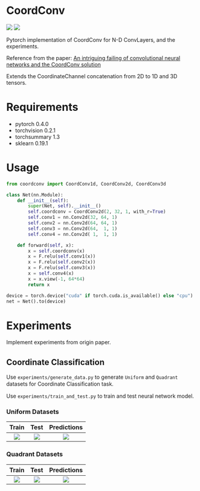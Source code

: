 # CoordConv

![](https://img.shields.io/badge/pytorch-0.4.0-blue.svg) ![](https://img.shields.io/badge/python-3.6.5-brightgreen.svg "")

Pytorch implementation of CoordConv for N-D ConvLayers, and the experiments.

Reference from the paper: [An intriguing failing of convolutional neural networks and the CoordConv solution](https://arxiv.org/abs/1807.03247)

Extends the CoordinateChannel concatenation from 2D to 1D and 3D tensors.

# Requirements

- pytorch 0.4.0
- torchvision 0.2.1
- torchsummary 1.3
- sklearn 0.19.1

# Usage

```python
from coordconv import CoordConv1d, CoordConv2d, CoordConv3d

class Net(nn.Module):
    def __init__(self):
        super(Net, self).__init__()
        self.coordconv = CoordConv2d(2, 32, 1, with_r=True)
        self.conv1 = nn.Conv2d(32, 64, 1)
        self.conv2 = nn.Conv2d(64, 64, 1)
        self.conv3 = nn.Conv2d(64,  1, 1)
        self.conv4 = nn.Conv2d( 1,  1, 1)

    def forward(self, x):
        x = self.coordconv(x)
        x = F.relu(self.conv1(x))
        x = F.relu(self.conv2(x))
        x = F.relu(self.conv3(x))
        x = self.conv4(x)
        x = x.view(-1, 64*64)
        return x

device = torch.device("cuda" if torch.cuda.is_available() else "cpu")
net = Net().to(device)
```

# Experiments

Implement experiments from origin paper.

## Coordinate Classiﬁcation

Use `experiments/generate_data.py` to generate `Uniform` and `Quadrant` datasets for Coordinate Classiﬁcation task.

Use `experiments/train_and_test.py` to train and test neural network model.

### Uniform Datasets

|Train|Test|Predictions|
|:---:|:---:|:---:|
|![](https://i.loli.net/2018/07/16/5b4c7db11abf9.png)|![](https://i.loli.net/2018/07/16/5b4c7dbd03169.png)|![](https://i.loli.net/2018/07/16/5b4c8d88a70a2.png)|


### Quadrant Datasets

|Train|Test|Predictions|
|:---:|:---:|:---:|
|![](https://i.loli.net/2018/07/16/5b4c98bba0fec.png)|![](https://i.loli.net/2018/07/16/5b4c98cbf0293.png)|![](https://i.loli.net/2018/07/16/5b4c98d77096f.png)|